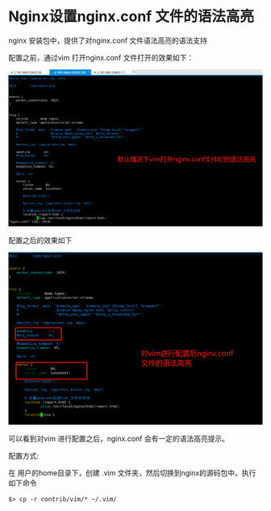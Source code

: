 # Nginx设置nginx.conf 文件的语法高亮



nginx 安装包中，提供了对nginx.conf 文件语法高亮的语法支持

配置之前，通过vim 打开nginx.conf 文件打开的效果如下：

<img src="./pic/01_默认情况下vim打开nginx.conf文件时的语法高亮.png">



配置之后的效果如下

<img src="./pic/02_对vim进行配置后nginx.conf语法高亮_v20220702.png">



可以看到对vim 进行配置之后，nginx.conf 会有一定的语法高亮提示。 



配置方式:

在 用户的home目录下，创建 .vim 文件夹，然后切换到nginx的源码包中。执行如下命令

```shell
$> cp -r contrib/vim/* ~/.vim/
```



